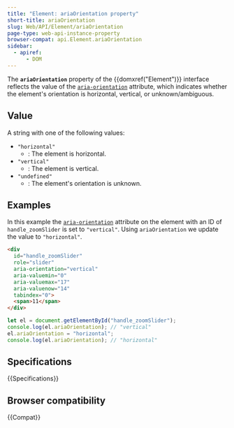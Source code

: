 ```yaml
---
title: "Element: ariaOrientation property"
short-title: ariaOrientation
slug: Web/API/Element/ariaOrientation
page-type: web-api-instance-property
browser-compat: api.Element.ariaOrientation
sidebar:
  - apiref:
      - DOM
---
```


The **`ariaOrientation`** property of the {{domxref("Element")}} interface reflects the value of the [`aria-orientation`](/en-US/docs/Web/Accessibility/ARIA/Reference/Attributes/aria-orientation) attribute, which indicates whether the element's orientation is horizontal, vertical, or unknown/ambiguous.

## Value

A string with one of the following values:

- `"horizontal"`
  - : The element is horizontal.
- `"vertical"`
  - : The element is vertical.
- `"undefined"`
  - : The element's orientation is unknown.

## Examples

In this example the [`aria-orientation`](/en-US/docs/Web/Accessibility/ARIA/Reference/Attributes/aria-orientation) attribute on the element with an ID of `handle_zoomSlider` is set to `"vertical"`. Using `ariaOrientation` we update the value to `"horizontal"`.

```html
<div
  id="handle_zoomSlider"
  role="slider"
  aria-orientation="vertical"
  aria-valuemin="0"
  aria-valuemax="17"
  aria-valuenow="14"
  tabindex="0">
  <span>11</span>
</div>
```

```js
let el = document.getElementById("handle_zoomSlider");
console.log(el.ariaOrientation); // "vertical"
el.ariaOrientation = "horizontal";
console.log(el.ariaOrientation); // "horizontal"
```

## Specifications

{{Specifications}}

## Browser compatibility

{{Compat}}
